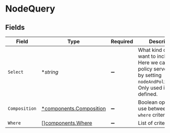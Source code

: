 # NodeQuery


## Fields

| Field                                                                                                                                         | Type                                                                                                                                          | Required                                                                                                                                      | Description                                                                                                                                   | Example                                                                                                                                       |
| --------------------------------------------------------------------------------------------------------------------------------------------- | --------------------------------------------------------------------------------------------------------------------------------------------- | --------------------------------------------------------------------------------------------------------------------------------------------- | --------------------------------------------------------------------------------------------------------------------------------------------- | --------------------------------------------------------------------------------------------------------------------------------------------- |
| `Select`                                                                                                                                      | **string*                                                                                                                                     | :heavy_minus_sign:                                                                                                                            | What kind of data we want to include. Here we can get policy servers/relay by setting `nodeAndPolicyServer`. Only used if `where` is defined. |                                                                                                                                               |
| `Composition`                                                                                                                                 | [*components.Composition](../../models/components/composition.md)                                                                             | :heavy_minus_sign:                                                                                                                            | Boolean operator to use between each  `where` criteria.                                                                                       | and                                                                                                                                           |
| `Where`                                                                                                                                       | [][components.Where](../../models/components/where.md)                                                                                        | :heavy_minus_sign:                                                                                                                            | List of criteria                                                                                                                              |                                                                                                                                               |